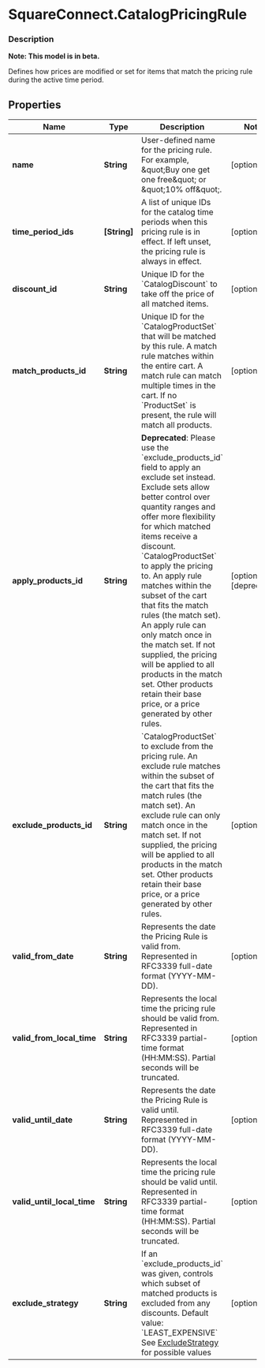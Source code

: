 # SquareConnect.CatalogPricingRule

### Description
**Note: This model is in beta.**

Defines how prices are modified or set for items that match the pricing rule during the active time period.

## Properties
Name | Type | Description | Notes
------------ | ------------- | ------------- | -------------
**name** | **String** | User-defined name for the pricing rule. For example, \&quot;Buy one get one free\&quot; or \&quot;10% off\&quot;. | [optional] 
**time_period_ids** | **[String]** | A list of unique IDs for the catalog time periods when this pricing rule is in effect. If left unset, the pricing rule is always in effect. | [optional] 
**discount_id** | **String** | Unique ID for the &#x60;CatalogDiscount&#x60; to take off the price of all matched items. | [optional] 
**match_products_id** | **String** | Unique ID for the &#x60;CatalogProductSet&#x60; that will be matched by this rule. A match rule matches within the entire cart. A match rule can match multiple times in the cart. If no &#x60;ProductSet&#x60; is present, the rule will match all products. | [optional] 
**apply_products_id** | **String** | __Deprecated__: Please use the &#x60;exclude_products_id&#x60; field to apply an exclude set instead. Exclude sets allow better control over quantity ranges and offer more flexibility for which matched items receive a discount.  &#x60;CatalogProductSet&#x60; to apply the pricing to. An apply rule matches within the subset of the cart that fits the match rules (the match set). An apply rule can only match once in the match set. If not supplied, the pricing will be applied to all products in the match set. Other products retain their base price, or a price generated by other rules. | [optional] [deprecated]
**exclude_products_id** | **String** | &#x60;CatalogProductSet&#x60; to exclude from the pricing rule. An exclude rule matches within the subset of the cart that fits the match rules (the match set). An exclude rule can only match once in the match set. If not supplied, the pricing will be applied to all products in the match set. Other products retain their base price, or a price generated by other rules. | [optional] 
**valid_from_date** | **String** | Represents the date the Pricing Rule is valid from. Represented in RFC3339 full-date format (YYYY-MM-DD). | [optional] 
**valid_from_local_time** | **String** | Represents the local time the pricing rule should be valid from. Represented in RFC3339 partial-time format (HH:MM:SS). Partial seconds will be truncated. | [optional] 
**valid_until_date** | **String** | Represents the date the Pricing Rule is valid until. Represented in RFC3339 full-date format (YYYY-MM-DD). | [optional] 
**valid_until_local_time** | **String** | Represents the local time the pricing rule should be valid until. Represented in RFC3339 partial-time format (HH:MM:SS). Partial seconds will be truncated. | [optional] 
**exclude_strategy** | **String** | If an &#x60;exclude_products_id&#x60; was given, controls which subset of matched products is excluded from any discounts.  Default value: &#x60;LEAST_EXPENSIVE&#x60; See [ExcludeStrategy](#type-excludestrategy) for possible values | [optional] 


